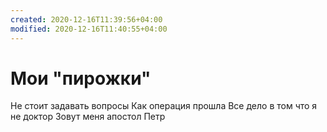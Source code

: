 ```yaml
---
created: 2020-12-16T11:39:56+04:00
modified: 2020-12-16T11:40:55+04:00
---
```


# Мои "пирожки"

Не стоит задавать вопросы
Как операция прошла
Все дело в том что я не доктор
Зовут меня апостол Петр